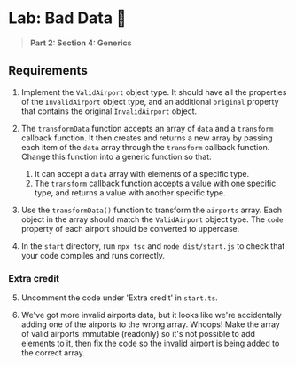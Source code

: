# Lab: Bad Data 🙈

> **Part 2: Section 4: Generics**

## Requirements

1. Implement the `ValidAirport` object type. It should have all the properties of
the `InvalidAirport` object type, and an additional `original` property that contains
the original `InvalidAirport` object.

2. The `transformData` function accepts an array of `data` and a `transform` callback
function. It then creates and returns a new array by passing each item of the `data`
array through the `transform` callback function. Change this function into a generic
function so that:
    1. It can accept a `data` array with elements of a specific type.
    2. The `transform` callback function accepts a value with one specific type, and
    returns a value with another specific type.

3. Use the `transformData()` function to transform the `airports` array. Each object
in the array should match the `ValidAirport` object type. The `code` property of each
airport should be converted to uppercase.

4. In the `start` directory, run `npx tsc` and `node dist/start.js` to check that your
code compiles and runs correctly.

### Extra credit

5. Uncomment the code under 'Extra credit' in `start.ts`.

6. We've got more invalid airports data, but it looks like we're accidentally adding one
of the airports to the wrong array. Whoops! Make the array of valid airports immutable (readonly)
so it's not possible to add elements to it, then fix the code so the invalid airport is being added
to the correct array.
